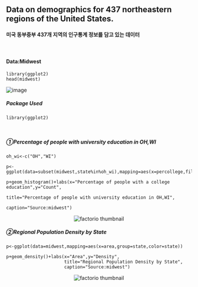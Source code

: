 ## Data on demographics for 437 northeastern regions of the United States.
#### 미국 동부중부 437개 지역의 인구통계 정보를 담고 있는 데이터
⠀
#### Data:Midwest
```
library(ggplot2)
head(midwest)
```
![image](https://user-images.githubusercontent.com/80669371/118924957-d4108a80-b978-11eb-8b6e-d3db5265f53e.png)

##### Package Used
```
library(ggplot2)
```
⠀
##### ①Percentage of people with university education in OH,WI
```
oh_wi<-c("OH","WI")

p<-ggplot(data=subset(midwest,state%in%oh_wi),mapping=aes(x=percollege,fill=state))

p+geom_histogram()+labs(x="Percentage of people with a college education",y="Count",
                                                            title="Percentage of people with university education in OH,WI",
                                                            caption="Source:midwest")

```
<p align="center">
  <img src="https://user-images.githubusercontent.com/80669371/118925789-4170eb00-b97a-11eb-8a84-17100a7f5a21.png" alt="factorio thumbnail"/>
</p> 

##### ②Regional Population Density by State
```
p<-ggplot(data=midwest,mapping=aes(x=area,group=state,color=state))

p+geom_density()+labs(x="Area",y="Density",
                      title="Regional Population Density by State",
                      caption="Source:midwest")
```                      
<p align="center">
  <img src="https://user-images.githubusercontent.com/80669371/118926021-9ca2dd80-b97a-11eb-8e67-bcd2d46e4e06.png" alt="factorio thumbnail"/>
</p> 

